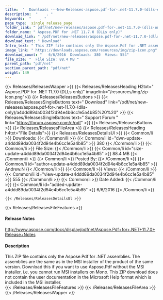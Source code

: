 ```yaml
---
title:  "  Downloads ---New-Releases-aspose.pdf-for-.net-11.7.0-(dlls-only) . " 
description:  "    . " 
keywords:  "    . " 
page_type:  single_release_page
folder_link: " pdf/net/new-releases/aspose.pdf-for-.net-11.7.0-(dlls-only)/"
folder_name: " Aspose.PDF for .NET 11.7.0 (DLLs only)"
download_link: " /pdf/net/new-releases/aspose.pdf-for-.net-11.7.0-(dlls-only)/a4ddd89da0034f2d94e4b6cc1e5a4b85"
download_text: " Download"
Intro_text: " This ZIP file contains only the Aspose.Pdf for .NET assemblies. The assemblies a..."
image_link: " https://downloads.aspose.com/resources/img/zip-icon.png"
download_count: "   6/6/2016  Downloads: 380  Views: 554"
file_size: "  File Size: 88.4 MB "
parent_path: "pdf/net"
section_parent_path: "pdf/net"
weight: 149 
---
```


{{< Releases/ReleasesWapper >}}
  {{< Releases/ReleasesHeading H2txt=" Aspose.PDF for .NET 11.7.0 (DLLs only)" imagelink="/resources/img/zip-icon.png">}}
  {{< Releases/ReleasesButtons >}}
    {{< Releases/ReleasesSingleButtons text=" Download" link="/pdf/net/new-releases/aspose.pdf-for-.net-11.7.0-(dlls-only)/a4ddd89da0034f2d94e4b6cc1e5a4b85%20%20" >}}
    {{< Releases/ReleasesSingleButtons text=" Support Forum " link="https://forum.aspose.com/c/pdf" >}}
  {{< Releases/ReleasesButtons >}}
  {{< Releases/ReleasesFileArea >}}
    {{< Releases/ReleasesHeading h4txt="File Details">}}
    {{< Releases/ReleasesDetailsUl >}}
            {{< Common/li  >}} Downloads: {{< /Common/li >}} 
      {{< Common/li id="dwn-update-a4ddd89da0034f2d94e4b6cc1e5a4b85" >}} 380 {{< /Common/li >}} 
      {{< Common/li  >}} File Size: {{< /Common/li >}} 
      {{< Common/li id="size-update-a4ddd89da0034f2d94e4b6cc1e5a4b85" >}} 88.4 MB {{< /Common/li >}} 
      {{< Common/li  >}} Posted By: {{< /Common/li >}} 
      {{< Common/li id="author-update-a4ddd89da0034f2d94e4b6cc1e5a4b85" >}} Andrew.N {{< /Common/li >}} 
      {{< Common/li  >}} Views: {{< /Common/li >}} 
      {{< Common/li id="view-update-a4ddd89da0034f2d94e4b6cc1e5a4b85" >}} 555 {{< /Common/li >}} 
      {{< Common/li  >}} Date Added: {{< /Common/li >}} 
      {{< Common/li id="added-update-a4ddd89da0034f2d94e4b6cc1e5a4b85" >}} 6/6/2016 {{< /Common/li >}} 

    {{< /Releases/ReleasesDetailsUl >}}

  {{< Releases/ReleasesFileFeatures >}}
      <h4>Release Notes</h4><div><a href="http://www.aspose.com/docs/display/pdfnet/Aspose.Pdf+for+.NET+11.7.0+Release+Notes">http://www.aspose.com/docs/display/pdfnet/Aspose.Pdf+for+.NET+11.7.0+Release+Notes</a></div><h4>Description</h4><div class="HTMLDescription">This ZIP file contains only the Aspose.Pdf for .NET assemblies. The assemblies are the same as in the MSI installer of the product of the same version. Download this if you want to use Aspose.Pdf without the MSI installer, i.e. you cannot run MSI installers on Mono. This ZIP download does not contain the user documentation in the Microsoft Help format which is included in the MSI installer.</div>
  {{< /Releases/ReleasesFileFeatures >}}
 {{< /Releases/ReleasesFileArea >}}
{{< /Releases/ReleasesWapper >}}


